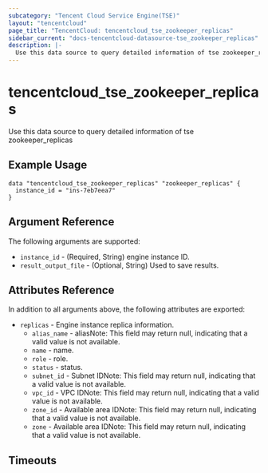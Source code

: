 ```yaml
---
subcategory: "Tencent Cloud Service Engine(TSE)"
layout: "tencentcloud"
page_title: "TencentCloud: tencentcloud_tse_zookeeper_replicas"
sidebar_current: "docs-tencentcloud-datasource-tse_zookeeper_replicas"
description: |-
  Use this data source to query detailed information of tse zookeeper_replicas
---
```


# tencentcloud_tse_zookeeper_replicas

Use this data source to query detailed information of tse zookeeper_replicas

## Example Usage

```hcl
data "tencentcloud_tse_zookeeper_replicas" "zookeeper_replicas" {
  instance_id = "ins-7eb7eea7"
}
```

## Argument Reference

The following arguments are supported:

* `instance_id` - (Required, String) engine instance ID.
* `result_output_file` - (Optional, String) Used to save results.

## Attributes Reference

In addition to all arguments above, the following attributes are exported:

* `replicas` - Engine instance replica information.
  * `alias_name` - aliasNote: This field may return null, indicating that a valid value is not available.
  * `name` - name.
  * `role` - role.
  * `status` - status.
  * `subnet_id` - Subnet IDNote: This field may return null, indicating that a valid value is not available.
  * `vpc_id` - VPC IDNote: This field may return null, indicating that a valid value is not available.
  * `zone_id` - Available area IDNote: This field may return null, indicating that a valid value is not available.
  * `zone` - Available area IDNote: This field may return null, indicating that a valid value is not available.


## Timeouts

<no value>


